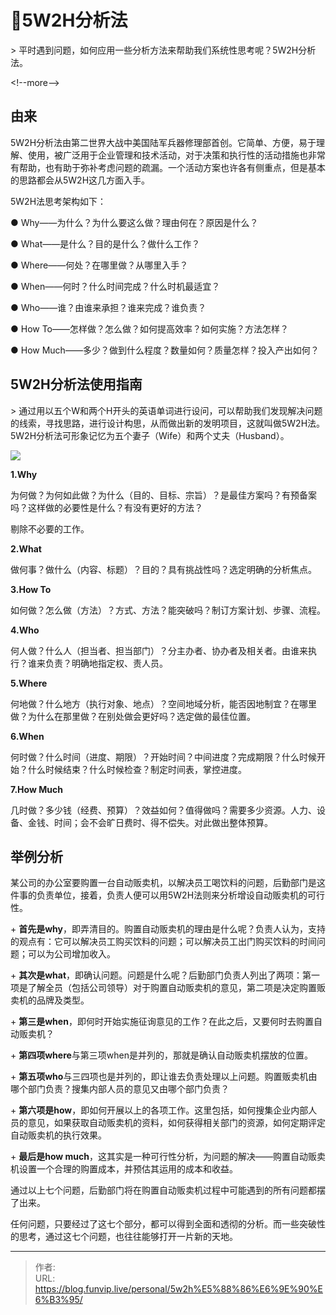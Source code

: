 # 📐5W2H分析法


&gt; 平时遇到问题，如何应用一些分析方法来帮助我们系统性思考呢？5W2H分析法。

&lt;!--more--&gt;

## 由来

5W2H分析法由第二世界大战中美国陆军兵器修理部首创。它简单、方便，易于理解、使用，被广泛用于企业管理和技术活动，对于决策和执行性的活动措施也非常有帮助，也有助于弥补考虑问题的疏漏。一个活动方案也许各有侧重点，但是基本的思路都会从5W2H这几方面入手。

5W2H法思考架构如下：

● Why——为什么？为什么要这么做？理由何在？原因是什么？

● What——是什么？目的是什么？做什么工作？

● Where——何处？在哪里做？从哪里入手？

● When——何时？什么时间完成？什么时机最适宜？

● Who——谁？由谁来承担？谁来完成？谁负责？

● How To——怎样做？怎么做？如何提高效率？如何实施？方法怎样？

● How Much——多少？做到什么程度？数量如何？质量怎样？投入产出如何？

## 5W2H分析法使用指南

&gt; 通过用以五个W和两个H开头的英语单词进行设问，可以帮助我们发现解决问题的线索，寻找思路，进行设计构思，从而做出新的发明项目，这就叫做5W2H法。5W2H分析法可形象记忆为五个妻子（Wife）和两个丈夫（Husband）。

![](https://www.pdai.tech/images/person/5w2h-1.png)

**1.Why**

为何做？为何如此做？为什么（目的、目标、宗旨）？是最佳方案吗？有预备案吗？这样做的必要性是什么？有没有更好的方法？

剔除不必要的工作。

**2.What**

做何事？做什么（内容、标题）？目的？具有挑战性吗？选定明确的分析焦点。

**3.How To**

如何做？怎么做（方法）？方式、方法？能突破吗？制订方案计划、步骤、流程。

**4.Who**

何人做？什么人（担当者、担当部门）？分主办者、协办者及相关者。由谁来执行？谁来负责？明确地指定权、责人员。

**5.Where**

何地做？什么地方（执行对象、地点）？空间地域分析，能否因地制宜？在哪里做？为什么在那里做？在别处做会更好吗？选定做的最佳位置。

**6.When**

何时做？什么时间（进度、期限）？开始时间？中间进度？完成期限？什么时候开始？什么时候结束？什么时候检查？制定时间表，掌控进度。

**7.How Much**

几时做？多少钱（经费、预算）？效益如何？值得做吗？需要多少资源。人力、设备、金钱、时间；会不会旷日费时、得不偿失。对此做出整体预算。

## 举例分析

某公司的办公室要购置一台自动贩卖机，以解决员工喝饮料的问题，后勤部门是这件事的负责单位，接着，负责人便可以用5W2H法则来分析增设自动贩卖机的可行性。

&#43;   **首先是why**，即弄清目的。购置自动贩卖机的理由是什么呢？负责人认为，支持的观点有：它可以解决员工购买饮料的问题；可以解决员工出门购买饮料的时间问题；可以为公司增加收入。
    
&#43;   **其次是what**，即确认问题。问题是什么呢？后勤部门负责人列出了两项：第一项是了解全员（包括公司领导）对于购置自动贩卖机的意见，第二项是决定购置贩卖机的品牌及类型。
    
&#43;   **第三是when**，即何时开始实施征询意见的工作？在此之后，又要何时去购置自动贩卖机？
    
&#43;   **第四项where**与第三项when是并列的，那就是确认自动贩卖机摆放的位置。
    
&#43;   **第五项who**与三四项也是并列的，即让谁去负责处理以上问题。购置贩卖机由哪个部门负责？搜集内部人员的意见又由哪个部门负责？
    
&#43;   **第六项是how**，即如何开展以上的各项工作。这里包括，如何搜集企业内部人员的意见，如果获取自动贩卖机的资料，如何获得相关部门的资源，如何定期评定自动贩卖机的执行效果。
    
&#43;   **最后是how much**，这其实是一种可行性分析，为问题的解决——购置自动贩卖机设置一个合理的购置成本，并预估其运用的成本和收益。
    

通过以上七个问题，后勤部门将在购置自动贩卖机过程中可能遇到的所有问题都摆了出来。

任何问题，只要经过了这七个部分，都可以得到全面和透彻的分析。而一些突破性的思考，通过这七个问题，也往往能够打开一片新的天地。


---

> 作者:   
> URL: https://blog.funvip.live/personal/5w2h%E5%88%86%E6%9E%90%E6%B3%95/  

